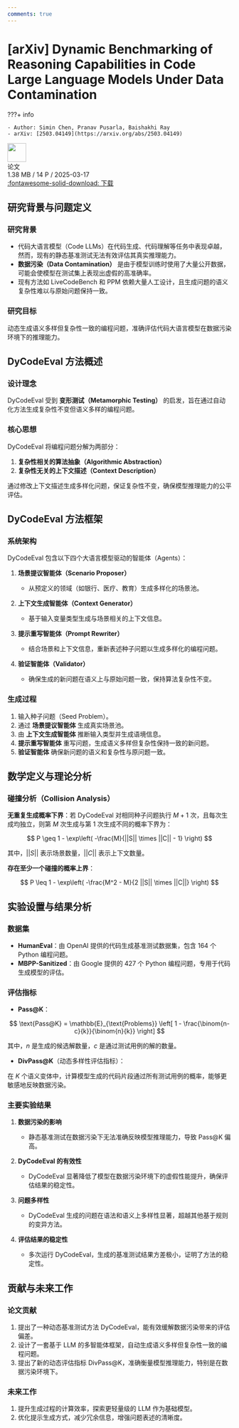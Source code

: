 ```yaml
---
comments: true
---
```


# [arXiv] Dynamic Benchmarking of Reasoning Capabilities in Code Large Language Models Under Data Contamination

???+ info

    - Author: Simin Chen, Pranav Pusarla, Baishakhi Ray
    - arXiv: [2503.04149](https://arxiv.org/abs/2503.04149)

<div class="card file-block" markdown="1">
<div class="file-icon"><img src="/Note/assets/images/icons/pdf.svg" style="height: 3em;"></div>
<div class="file-body">
<div class="file-title">论文</div>
<div class="file-meta">1.38 MB / 14 P / 2025-03-17</div>
</div>
<a class="down-button" target="_blank" href="/Note/assets/files/science_research/arXiv_2503_04149.pdf" markdown="1">:fontawesome-solid-download: 下载</a>
</div>

## 研究背景与问题定义

### 研究背景

- 代码大语言模型（Code LLMs）在代码生成、代码理解等任务中表现卓越，然而，现有的静态基准测试无法有效评估其真实推理能力。
- **数据污染（Data Contamination）** 是由于模型训练时使用了大量公开数据，可能会使模型在测试集上表现出虚假的高准确率。
- 现有方法如 LiveCodeBench 和 PPM 依赖大量人工设计，且生成问题的语义复杂性难以与原始问题保持一致。

### 研究目标

动态生成语义多样但复杂性一致的编程问题，准确评估代码大语言模型在数据污染环境下的推理能力。

## DyCodeEval 方法概述

### 设计理念

DyCodeEval 受到 **变形测试（Metamorphic Testing）** 的启发，旨在通过自动化方法生成复杂性不变但语义多样的编程问题。

### 核心思想

DyCodeEval 将编程问题分解为两部分：

1. **复杂性相关的算法抽象（Algorithmic Abstraction）**
2. **复杂性无关的上下文描述（Context Description）**

通过修改上下文描述生成多样化问题，保证复杂性不变，确保模型推理能力的公平评估。

## DyCodeEval 方法框架

### 系统架构

DyCodeEval 包含以下四个大语言模型驱动的智能体（Agents）：

1. **场景提议智能体（Scenario Proposer）**
      - 从预定义的领域（如银行、医疗、教育）生成多样化的场景池。

2. **上下文生成智能体（Context Generator）**
      - 基于输入变量类型生成与场景相关的上下文信息。

3. **提示重写智能体（Prompt Rewriter）**
      - 结合场景和上下文信息，重新表述种子问题以生成多样化的编程问题。

4. **验证智能体（Validator）**
      - 确保生成的新问题在语义上与原始问题一致，保持算法复杂性不变。

### 生成过程

1. 输入种子问题（Seed Problem）。
2. 通过 **场景提议智能体** 生成真实场景池。
3. 由 **上下文生成智能体** 推断输入类型并生成语境信息。
4. **提示重写智能体** 重写问题，生成语义多样但复杂性保持一致的新问题。
5. **验证智能体** 确保新问题的语义和复杂性与原问题一致。

## 数学定义与理论分析

### 碰撞分析（Collision Analysis）

**无重复生成概率下界**：若 DyCodeEval 对相同种子问题执行 $M + 1$ 次，且每次生成均独立，则第 $M$ 次生成与第 1 次生成不同的概率下界为：

$$
P \geq 1 - \exp\left( -\frac{M}{||S|| \times ||C|| - 1} \right)
$$

其中，$||S||$ 表示场景数量，$||C||$ 表示上下文数量。

**存在至少一个碰撞的概率上界**：

$$
P \leq 1 - \exp\left( -\frac{M^2 - M}{2 ||S|| \times ||C||} \right)
$$

## 实验设置与结果分析

### 数据集

- **HumanEval**：由 OpenAI 提供的代码生成基准测试数据集，包含 164 个 Python 编程问题。
- **MBPP-Sanitized**：由 Google 提供的 427 个 Python 编程问题，专用于代码生成模型的评估。

### 评估指标

- **Pass@K**：

$$
\text{Pass@K} = \mathbb{E}_{\text{Problems}} \left[ 1 - \frac{\binom{n-c}{k}}{\binom{n}{k}} \right]
$$

其中，$n$ 是生成的候选解数量，$c$ 是通过测试用例的解的数量。

- **DivPass@K**（动态多样性评估指标）：

在 $K$ 个语义变体中，计算模型生成的代码片段通过所有测试用例的概率，能够更敏感地反映数据污染。

### 主要实验结果

1. **数据污染的影响**
      - 静态基准测试在数据污染下无法准确反映模型推理能力，导致 Pass@K 偏高。

2. **DyCodeEval 的有效性**
      - DyCodeEval 显著降低了模型在数据污染环境下的虚假性能提升，确保评估结果的稳定性。

3. **问题多样性**
      - DyCodeEval 生成的问题在语法和语义上多样性显著，超越其他基于规则的变异方法。

4. **评估结果的稳定性**
      - 多次运行 DyCodeEval，生成的基准测试结果方差极小，证明了方法的稳定性。

## 贡献与未来工作

### 论文贡献

1. 提出了一种动态基准测试方法 DyCodeEval，能有效缓解数据污染带来的评估偏差。
2. 设计了一套基于 LLM 的多智能体框架，自动生成语义多样但复杂性一致的编程问题。
3. 提出了新的动态评估指标 DivPass@K，准确衡量模型推理能力，特别是在数据污染环境下。

### 未来工作

1. 提升生成过程的计算效率，探索更轻量级的 LLM 作为基础模型。
2. 优化提示生成方式，减少冗余信息，增强问题表述的清晰度。
